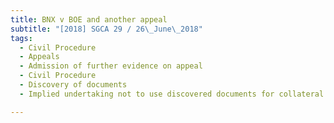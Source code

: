 ```yaml
---
title: BNX v BOE and another appeal 
subtitle: "[2018] SGCA 29 / 26\_June\_2018"
tags:
  - Civil Procedure
  - Appeals
  - Admission of further evidence on appeal
  - Civil Procedure
  - Discovery of documents
  - Implied undertaking not to use discovered documents for collateral or improper purpose

---
```


